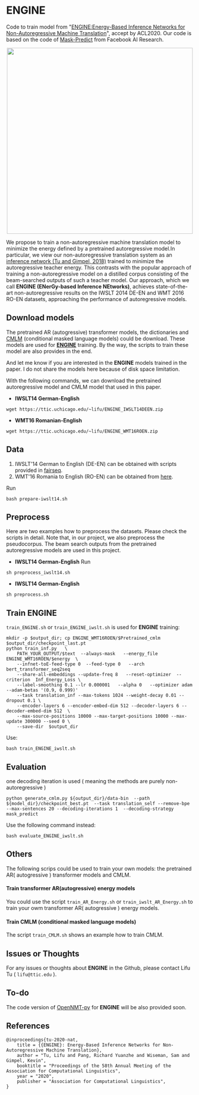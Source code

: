 # ENGINE

Code to train model from "[ENGINE:Energy-Based Inference Networks for Non-Autoregressive Machine Translation](https://arxiv.org/abs/2005.00850)", accept by ACL2020. Our code is based on the code of [Mask-Predict](https://github.com/facebookresearch/Mask-Predict) from Facebook AI Research.

<p align="center">
 <img src="images/ENGINE.png" width="500"/>
</p>

We propose to train a non-autoregressive machine translation model to minimize the energy defined by a pretrained autoregressive model.In particular, we view our non-autoregressive translation system as an [inference network (Tu and Gimpel, 2018)](https://arxiv.org/abs/1803.03376) trained to minimize the autoregressive teacher energy. This contrasts with the popular approach of training a non-autoregressive model on a distilled corpus consisting of the beam-searched outputs of such a teacher model. Our approach, which we call **ENGINE (ENerGy-based Inference NEtworks)**, achieves state-of-the-art non-autoregressive results on the IWSLT 2014 DE-EN and WMT 2016 RO-EN datasets, approaching the performance of autoregressive models.

## Download models 

The pretrained AR (autogressive) transformer models, the dictionaries and [CMLM](https://github.com/facebookresearch/Mask-Predict) (conditional masked language models) could be download. These models are used for **[ENGINE](https://arxiv.org/abs/2005.00850)** training. By the way, the scripts to train these model are also provides in the end.

And let me know if you are interested in the **ENGINE** models trained in the paper. I do not share the models here because of disk space limitation.

With the following commands, we can download the pretrained autoregressive model and CMLM model that used in this paper.

* **IWSLT14 German-English**
```
wget https://ttic.uchicago.edu/~lifu/ENGINE_IWSLT14DEEN.zip 
```


* **WMT16 Romanian-English**
```
wget https://ttic.uchicago.edu/~lifu/ENGINE_WMT16ROEN.zip
```



## Data
1. IWSLT'14 German to English (DE-EN) can be obtained with scripts provided in [fairseq](https://github.com/pytorch/fairseq/blob/master/examples/translation/prepare-iwslt14.sh).
2. WMT'16 Romania to English (RO-EN) can be obtained from [here](https://github.com/nyu-dl/dl4mt-nonauto#downloading-datasets--pre-trained-models).

Run
```
bash prepare-iwslt14.sh
```


## Preprocess
Here are two examples how to preprocess the datasets. Please check the scripts in detail. Note that, in our project, we also preprocess the pseudocorpus. The beam search outputs from the pretrained autoregressive models are used in this project.  

* **IWSLT14 German-English**
Run
```
sh preprocess_iwslt14.sh
```

* **IWSLT14 German-English**
```
sh preprocess.sh
```


## Train ENGINE
`train_ENGINE.sh` or `train_ENGINE_iwslt.sh` is used for **ENGINE** training:

```
mkdir -p $output_dir; cp ENGINE_WMT16ROEN/$Pretrained_cmlm  $output_dir/checkpoint_last.pt
python train_inf.py   \
    PATH_YOUR_OUTPUT/$text  --always-mask   --energy_file  ENGINE_WMT16ROEN/$energy  \ 
    --infnet-toE-feed-type 0  --feed-type 0   --arch bert_transformer_seq2seq  
    --share-all-embeddings --update-freq 8   --reset-optimizer  --criterion  Inf_Energy_Loss \
    --label-smoothing 0.1 --lr 0.000001   --alpha 0   --optimizer adam --adam-betas '(0.9, 0.999)'
    --task translation_inf --max-tokens 1024 --weight-decay 0.01 --dropout 0.1 \
    --encoder-layers 6 --encoder-embed-dim 512 --decoder-layers 6 --decoder-embed-dim 512  \
    --max-source-positions 10000 --max-target-positions 10000 --max-update 300000 --seed 0 \
    --save-dir  $output_dir
```

Use:
```
bash train_ENGINE_iwslt.sh
```


## Evaluation
one decoding iteration is used ( meaning the methods are purely non-autoregressive )
```
python generate_cmlm.py ${output_dir}/data-bin  --path ${model_dir}/checkpoint_best.pt  --task translation_self --remove-bpe --max-sentences 20 --decoding-iterations 1  --decoding-strategy mask_predict
```

Use the following command instead:
```
bash evaluate_ENGINE_iwslt.sh
```


## Others

The following scrips could be used to train your own models: the pretrained AR( autogressive ) transformer models and CMLM.
#### Train transformer AR(autogressive) energy models 
You could use the script `train_AR_Energy.sh` or `train_iwslt_AR_Energy.sh` to train your owm transformer AR( autogressive ) energy models.


#### Train CMLM (conditional masked language models)
The script `train_CMLM.sh` shows an example how to train CMLM.



## Issues or Thoughts
For any issues or thoughts about **ENGINE** in the Github, please contact Lifu Tu ( `lifu@ttic.edu` ). 


## To-do 
The code version of [OpenNMT-py](https://github.com/OpenNMT/OpenNMT-py) for **ENGINE** will be also provided soon.


## References
```
@inproceedings{tu-2020-nat,
    title = {{ENGINE}: Energy-Based Inference Networks for Non-Autoregressive Machine Translation},
    author = "Tu, Lifu and Pang, Richard Yuanzhe and Wiseman, Sam and Gimpel, Kevin",
    booktitle = "Proceedings of the 58th Annual Meeting of the Association for Computational Linguistics",
    year = "2020",
    publisher = "Association for Computational Linguistics",
}
```



